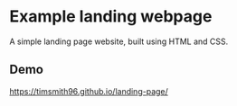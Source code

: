 
# Example landing webpage

A simple landing page website, built using HTML and CSS.

## Demo

https://timsmith96.github.io/landing-page/
